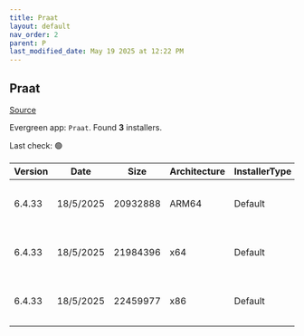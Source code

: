 ```yaml
---
title: Praat
layout: default
nav_order: 2
parent: P
last_modified_date: May 19 2025 at 12:22 PM
---
```


## Praat

[Source](https://www.fon.hum.uva.nl/praat/)

Evergreen app: `Praat`. Found **3** installers.

Last check: 🟢

| Version | Date      | Size     | Architecture | InstallerType | Type | URI                                                                                                                                                                      |
| ------- | --------- | -------- | ------------ | ------------- | ---- | ------------------------------------------------------------------------------------------------------------------------------------------------------------------------ |
| 6.4.33  | 18/5/2025 | 20932888 | ARM64        | Default       | zip  | [https://github.com/praat/praat/releases/download/v6.4.33/praat6433_win-arm64.zip](https://github.com/praat/praat/releases/download/v6.4.33/praat6433_win-arm64.zip)     |
| 6.4.33  | 18/5/2025 | 21984396 | x64          | Default       | zip  | [https://github.com/praat/praat/releases/download/v6.4.33/praat6433_win-intel64.zip](https://github.com/praat/praat/releases/download/v6.4.33/praat6433_win-intel64.zip) |
| 6.4.33  | 18/5/2025 | 22459977 | x86          | Default       | zip  | [https://github.com/praat/praat/releases/download/v6.4.33/praat6433_win-intel32.zip](https://github.com/praat/praat/releases/download/v6.4.33/praat6433_win-intel32.zip) |
